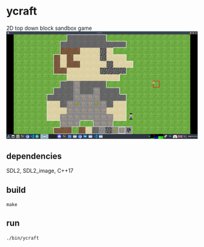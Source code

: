 # ycraft
2D top down block sandbox game
<img src="pic/ycraft1.png">
## dependencies
SDL2, SDL2_image, C++17
## build
```
make
```
## run
```
./bin/ycraft
```

